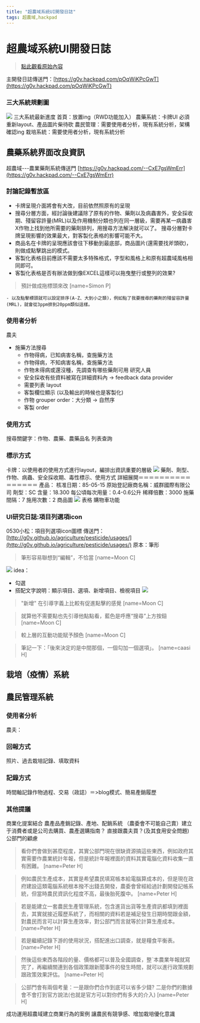 ```yaml
---
title: "超農域系統UI開發日誌"
tags: 超農域,hackpad
---
```


# 超農域系統UI開發日誌

> [點此觀看原始內容](https://g0v.hackpad.tw/eohmes40fWn)


主開發日誌傳送門：[https://g0v.hackpad.com/pOqWiKPcGwT](https://g0v.hackpad.com/pOqWiKPcGwT)

### 三大系統規劃圖

![](https://g0vhackmd.blob.core.windows.net/g0v-hackmd-images/upload_1f809a6f17336eed78b190cd8ccbfc99)
三大系統最新進度
首頁：放置ing（RWD功能加入）
農藥系統：卡牌UI 必須重新layout、產品圖片柴待砍
農民管理：需要使用者分析，現有系統分析，架構確認ing
栽培系統：需要使用者分析，現有系統分析

## 農藥系統界面改良資訊

超農域---農業藥劑系統傳送門
[https://g0v.hackpad.com/--CxE7gsWmErr](https://g0v.hackpad.com/--CxE7gsWmErr)

### 討論記錄暫放區

- 卡牌呈現介面將會有大改，目前依然照原有的呈現
- 搜尋分層方面，經討論後建議除了原有的作物、藥劑以及病蟲害外，安全採收期、殘留容許量(MRL)以及作用機制分類也列在同一層級，需要再某一病蟲害X作物上找到他所需要的藥劑排列，用搜尋方法解決就可以了。 搜尋分層對卡牌呈現影響的效果最大，對客製化表格的影響可能不大。
- 商品名在卡牌的呈現應該會往下移動到最底部，商品圖片(還需要找斧頭砍)，則做成點擊跳出的模式。
- 客製化表格目前應該不需要太多特殊格式，字型和風格上和原有超農域風格相同即可。
- 客製化表格是否有辦法做到像EXCEL這樣可以拖曳整行或整列的效果?
> 預計做成拖標頭來改
> [name=Simon P]

    - 以及點擊標頭就可以設定排序(A-Z、大到小之類)，例如點了我要搜尋的藥劑的殘留容許量(MRL)，就會從3ppm排到20ppm類似這樣。

### 使用者分析

農夫
- 施藥方法搜尋
    - 作物得病，已知病害名稱，查施藥方法
    - 作物得病，不知病害名稱，查施藥方法
    - 作物未得病或還沒種，先調查有哪些藥劑可用
研究人員
    - 安全採收有些資料被寫在詳細資料內 → feedback data provider
    - 需要列表 layout
    - 客製欄位顯示 (以及輸出的時候也是客製化)
    - 作物 grouper order：大分類 → 自然序
    - 客製 order

### 使用方式

搜尋關鍵字：作物、農藥、農藥品名
列表查詢

### 標示方式

卡牌：以使用者的使用方式進行layout，編排出資訊重要的層級
![](https://g0vhackmd.blob.core.windows.net/g0v-hackmd-images/upload_4b68015aa4e30fdf37de37501ca51cca)
藥劑、劑型、作物、病蟲、安全採收期、毒性標示、使用方式
詳細展開＝＝＝＝＝＝＝＝＝＝＝＝＝＝＝＝
產品：
核准日期：85-05-15
原始登記廠商名稱：威群國際有限公司
劑型：SC
含量：18.300
每公頃每次用量：0.4-0.6公升
稀釋倍數：3000
施藥間隔：7
施用次數：2
商品圖
![](https://g0vhackmd.blob.core.windows.net/g0v-hackmd-images/upload_9a3a5521959176793cf3cd7647d9f07b)
表格
購物車功能

### UI研究日誌:項目列選項icon

0530小松：項目列選項icon圖標
傳送門：[http://g0v.github.io/agriculture/pesticide/usages/](http://g0v.github.io/agriculture/pesticide/usages/)
原本：筆形
> 筆形容易聯想到“編輯”，不恰當
> [name=Moon C]

![](https://g0vhackmd.blob.core.windows.net/g0v-hackmd-images/upload_111d5cba8f9a5ede999aae604d8e9828)
idea：
- 勾選
- 搭配文字說明：顯示項目、選項、新增項目、檢視項目
![](https://g0vhackmd.blob.core.windows.net/g0v-hackmd-images/upload_1c3d6a1bb639275a3eaa7f23afa01333)
> "新增" 在引導字義上比較有促進點擊的感覺
> [name=Moon C]

> 就算他不需要點也先引導他點點看，藍色是呼應“搜尋”上方按鈕
> [name=Moon C]

> 較上層的互動功能賦予顏色
> [name=Moon C]

> 筆記一下：「後來決定的是中間那個，一個勾加一個選項」。
> [name=caasi H]

## 栽培（疫情）系統



## 農民管理系統

### 使用者分析

農夫：

### 回報方式

照片、過去栽培記錄、填取資料
### 記錄方式

時間軸記錄作物過程、交易（政誌）＝>blog模式、簡易產銷履歷

### 其他提議

商業化提案結合
農產品產銷記錄、產地、配銷系統
（農委會不可能自己賣）建立于消費者或是公司去購買、農產選購指南？
直接跟農夫買？(及其食用安全問題)
公部門的顧慮
> 看你們會做到甚麼程度，其實公部門現在很缺資源搞這些東西，例如政府其實需要作農業統計年報，但是統計年報裡面的資料其實電腦化資料收集一直有困難。
> [name=Peter H]

> 例如農民生產成本，其實是希望農民填寫帳本給電腦算成本的，但是現在政府建設這類電腦系統根本撥不出錢去開發，農委會曾經給過計劃開發記帳系統，但當時農民資訊化程度不高，最後胎死腹中。
> [name=Peter H]

> 若是能建立一套農民生產管理系統，包含進貨出貨等生產資訊都填到裡面去，其實就接近履歷系統了，而相關的資料若是補足發生日期時間跟金額，對農民而言可以計算生產效率，對公部門而言就等於計算生產成本。
> [name=Peter H]

> 若是繼續記錄下游的使用狀況，搭配進出口調查，就是糧食平衡表。
> [name=Peter H]

> 然後這些東西各階段的量、價格都可以普及全國調查，整ˋ本農業年報就寫完了，再繼續關連到各個政策跟新聞事件的發生時間，就可以進行政策規劃跟政策效果評估。
> [name=Peter H]

> 公部門會有兩個考量：一是跟你們合作到底可以省多少錢? 二是你們的數據會不會打到官方說法(也就是官方可以對你們有多大的介入)
> [name=Peter H]

成功運用超農域建立商業行為的案例
讓農民有競爭感、增加栽培優化意識



